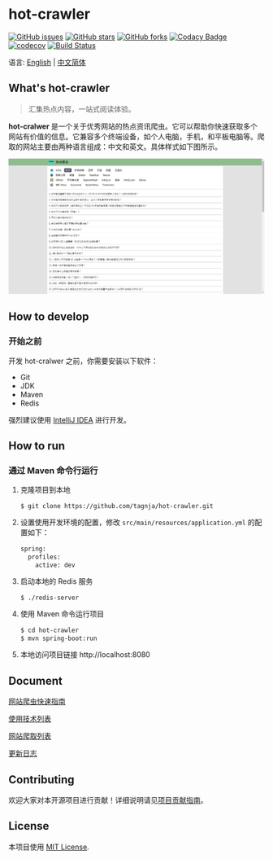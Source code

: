 # hot-crawler

[![GitHub issues](https://img.shields.io/github/issues/tagnja/hot-crawler)](https://github.com/tagnja/hot-crawler/issues)
[![GitHub stars](https://img.shields.io/github/stars/tagnja/hot-crawler)](https://github.com/tagnja/hot-crawler/stargazers)
[![GitHub forks](https://img.shields.io/github/forks/tagnja/hot-crawler)](https://github.com/tagnja/hot-crawler/network)
[![Codacy Badge](https://api.codacy.com/project/badge/Grade/d25aed8571b944e6838686d96ea3873f)](https://www.codacy.com/manual/tagnja/hot-crawler?utm_source=github.com&amp;utm_medium=referral&amp;utm_content=tagnja/hot-crawler&amp;utm_campaign=Badge_Grade)
[![codecov](https://codecov.io/gh/tagnja/hot-crawler/branch/master/graph/badge.svg)](https://codecov.io/gh/tagnja/hot-crawler)
[![Build Status](https://travis-ci.com/tagnja/hot-crawler.svg?branch=test)](https://travis-ci.com/tagnja/hot-crawler)

语言: [English](README.md) | [中文简体](README_zh_CN.md)

##  What's hot-crawler

> 汇集热点内容，一站式阅读体验。

**hot-cralwer** 是一个关于优秀网站的热点资讯爬虫。它可以帮助你快速获取多个网站有价值的信息。它兼容多个终端设备，如个人电脑，手机，和平板电脑等。爬取的网站主要由两种语言组成：中文和英文。具体样式如下图所示。

![网站首页图](documents/hotcrawler-homepage-v2-pc.png)

## How to develop

### 开始之前

开发 hot-cralwer 之前，你需要安装以下软件：

- Git
- JDK
- Maven
- Redis

强烈建议使用 [IntelliJ IDEA](https://www.jetbrains.com/idea/?fromMenu) 进行开发。


## How to run
### 通过 Maven 命令行运行

1. 克隆项目到本地

   ```
   $ git clone https://github.com/tagnja/hot-crawler.git
   ```

2. 设置使用开发环境的配置，修改 `src/main/resources/application.yml` 的配置如下：

   ```
   spring:
     profiles:
       active: dev
   ```

3. 启动本地的 Redis 服务

   ```
   $ ./redis-server
   ```

4. 使用 Maven 命令运行项目

   ```
   $ cd hot-crawler
   $ mvn spring-boot:run
   ```

5. 本地访问项目链接 http://localhost:8080

## Document

[网站爬虫快速指南](documents/crawler-development-tutorial_zh_CN.md)

[使用技术列表](documents/techniques-list_zh_CN.md)

[网站爬取列表](documents/websites-list_zh_CN.md)

[更新日志](documents/update_log.md)

## Contributing

欢迎大家对本开源项目进行贡献！详细说明请见[项目贡献指南](CONTRIBUTING_zh_CN.md)。

## License

本项目使用 [MIT License](https://opensource.org/licenses/MIT).